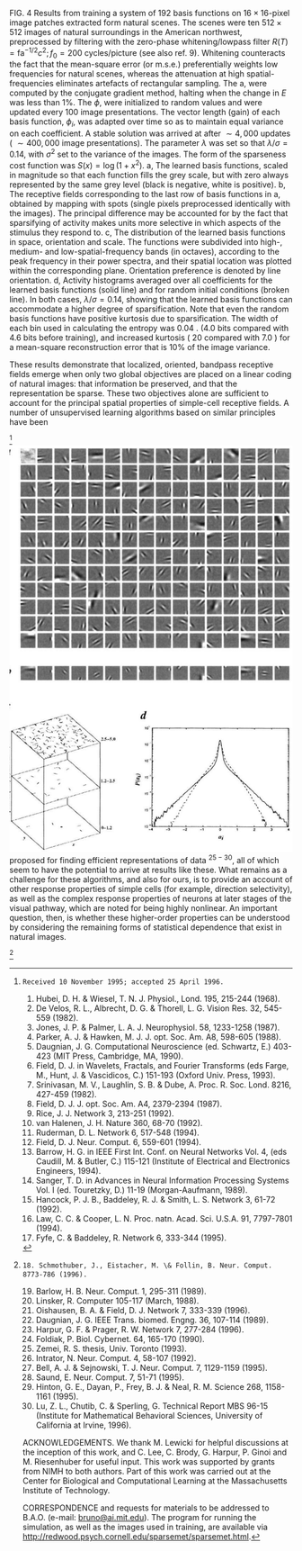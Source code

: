FIG. 4 Results from training a system of 192 basis functions on $16 \times 16$-pixel image patches extracted form natural scenes. The scenes were ten $512 \times 512$ images of natural surroundings in the American northwest, preprocessed by filtering with the zero-phase whitening/lowpass filter $R(T)=\mathrm{fa}^{-1 / 2} c^{2} ; f_{0}=200$ cycles/picture (see also ref. 9). Whitening counteracts the fact that the mean-square error (or m.s.e.) preferentially weights low frequencies for natural scenes, whereas the attenuation at high spatial-frequencies eliminates artefacts of rectangular sampling. The a, were computed by the conjugate gradient method, halting when the change in $E$ was less than $1 \%$. The $\phi$, were initialized to random values and were updated every 100 image presentations. The vector length (gain) of each basis function, $\phi_{i}$, was adapted over time so as to maintain equal variance on each coefficient. A stable solution was arrived at after $\sim 4,000$ updates ( $\sim 400,000$ image presentations). The parameter $\lambda$ was set so that $\lambda / \sigma=0.14$, with $\sigma^{2}$ set to the variance of the images. The form of the sparseness cost function was $S(x)=\log (1+x^{2})$. a, The learned basis functions, scaled in magnitude so that each function fills the grey scale, but with zero always represented by the same grey level (black is negative, white is positive). b, The receptive fields corresponding to the last row of basis functions in a, obtained by mapping with spots (single pixels preprocessed identically with the images). The principal difference may be accounted for by the fact that sparsifying of activity makes units more selective in which aspects of the stimulus they respond to. c, The distribution of the learned basis functions in space, orientation and scale. The functions were subdivided into high-, medium- and low-spatial-frequency bands (in octaves), according to the peak frequency in their power spectra, and their spatial location was plotted within the corresponding plane. Orientation preference is denoted by line orientation. d, Activity histograms averaged over all coefficients for the learned basis functions (solid line) and for random initial conditions (broken line). In both cases, $\lambda / \sigma=0.14$, showing that the learned basis functions can accommodate a higher degree of sparsification. Note that even the random basis functions have positive kurtosis due to sparsification. The width of each bin used in calculating the entropy was 0.04 .
(4.0 bits compared with 4.6 bits before training), and increased kurtosis ( 20 compared with 7.0 ) for a mean-square reconstruction error that is $10 \%$ of the image variance.

These results demonstrate that localized, oriented, bandpass receptive fields emerge when only two global objectives are placed on a linear coding of natural images: that information be preserved, and that the representation be sparse. These two objectives alone are sufficient to account for the principal spatial properties of simple-cell receptive fields. A number of unsupervised learning algorithms based on similar principles have been

[^0]![img-3.jpeg](../images/test_paper_page_03_img-3.jpeg)
proposed for finding efficient representations of data ${ }^{25-30}$, all of which seem to have the potential to arrive at results like these. What remains as a challenge for these algorithms, and also for ours, is to provide an account of other response properties of simple cells (for example, direction selectivity), as well as the complex response properties of neurons at later stages of the visual pathway, which are noted for being highly nonlinear. An important question, then, is whether these higher-order properties can be understood by considering the remaining forms of statistical dependence that exist in natural images.

[^1]
[^0]:    Received 10 November 1995; accepted 25 April 1996.

    1. Hubei, D. H. \& Wiesel, T. N. J. Physiol., Lond. 195, 215-244 (1968).
    2. De Velos, R. L., Albrecht, D. G. \& Thorell, L. G. Vision Res. 32, 545-559 (1982).
    3. Jones, J. P. \& Palmer, L. A. J. Neurophysiol. 58, 1233-1258 (1987).
    4. Parker, A. J. \& Hawken, M. J. J. opt. Soc. Am. A8, 598-605 (1988).
    5. Daugnian, J. G. Computational Neuroscience (ed. Schwartz, E.) 403-423 (MIT Press, Cambridge, MA, 1990).
    6. Field, D. J. in Wavelets, Fractals, and Fourier Transforms (eds Farge, M., Hunt, J. \& Vascidicos, C.) 151-193 (Oxford Univ. Press, 1993).
    7. Srinivasan, M. V., Laughlin, S. B. \& Dube, A. Proc. R. Soc. Lond. 8216, 427-459 (1982).
    8. Field, D. J. J. opt. Soc. Am. A4, 2379-2394 (1987).
    9. Rice, J. J. Network 3, 213-251 (1992).
    10. van Halenen, J. H. Nature 360, 68-70 (1992).
    11. Ruderman, D. L. Network 6, 517-548 (1994).
    12. Field, D. J. Neur. Comput. 6, 559-601 (1994).
    13. Barrow, H. G. in IEEE First Int. Conf. on Neural Networks Vol. 4, (eds Caudill, M. \& Butler, C.) 115-121 (Institute of Electrical and Electronics Engineers, 1994).
    14. Sanger, T. D. in Advances in Neural Information Processing Systems Vol. I (ed. Touretzky, D.) 11-19 (Morgan-Aaufmann, 1989).
    15. Hancock, P. J. B., Baddeley, R. J. \& Smith, L. S. Network 3, 61-72 (1992).
    16. Law, C. C. \& Cooper, L. N. Proc. natn. Acad. Sci. U.S.A. 91, 7797-7801 (1994).
    17. Fyfe, C. \& Baddeley, R. Network 6, 333-344 (1995).

[^1]:    18. Schmothuber, J., Eistacher, M. \& Follin, B. Neur. Comput. 8773-786 (1996).
    19. Barlow, H. B. Neur. Comput. 1, 295-311 (1989).
    20. Linsker, R. Computer 105-117 (March, 1988).
    21. Oishausen, B. A. \& Field, D. J. Network 7, 333-339 (1996).
    22. Daugnian, J. G. IEEE Trans. biomed. Engng. 36, 107-114 (1989).
    23. Harpur, G. F. \& Prager, R. W. Network 7, 277-284 (1996).
    24. Foldiak, P. Biol. Cybernet. 64, 165-170 (1990).
    25. Zemei, R. S. thesis, Univ. Toronto (1993).
    26. Intrator, N. Neur. Comput. 4, 58-107 (1992).
    27. Bell, A. J. \& Sejnowski, T. J. Neur. Comput. 7, 1129-1159 (1995).
    28. Saund, E. Neur. Comput. 7, 51-71 (1995).
    29. Hinton, G. E., Dayan, P., Frey, B. J. \& Neal, R. M. Science 268, 1158-1161 (1995).
    30. Lu, Z. L., Chutib, C. \& Sperling, G. Technical Report MBS 96-15 (Institute for Mathematical Behavioral Sciences, University of California at Irvine, 1996).

    ACKNOWLEDGEMENTS. We thank M. Lewicki for helpful discussions at the inception of this work, and C. Lee, C. Brody, G. Harpur, P. Ginoi and M. Riesenhuber for useful input. This work was supported by grants from NIMH to both authors. Part of this work was carried out at the Center for Biological and Computational Learning at the Massachusetts Institute of Technology.

    CORRESPONDENCE and requests for materials to be addressed to B.A.O. (e-mail: bruno@ai.mit.edu). The program for running the simulation, as well as the images used in training, are available via http://redwood.psych.cornell.edu/sparsemet/sparsemet.html.